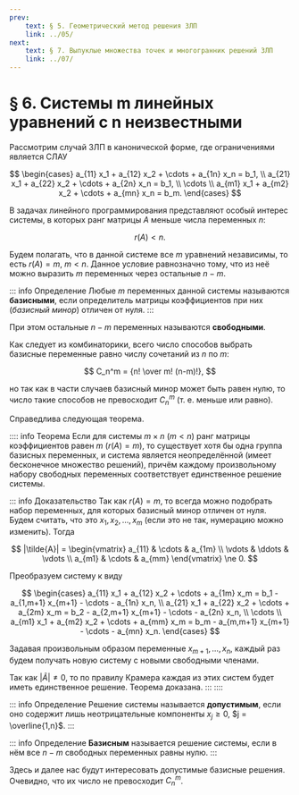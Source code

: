 ```yaml
---
prev:
    text: § 5. Геометрический метод решения ЗЛП
    link: ../05/
next:
    text: § 7. Выпуклые множества точек и многогранник решений ЗЛП
    link: ../07/
---
```


# § 6. Системы $\boldsymbol{m}$ линейных уравнений с $\boldsymbol{n}$ неизвестными

Рассмотрим случай ЗЛП в канонической форме, где ограничениями является СЛАУ

$$
\begin{cases}
a_{11} x_1 + a_{12} x_2 + \cdots + a_{1n} x_n = b_1, \\
a_{21} x_1 + a_{22} x_2 + \cdots + a_{2n} x_n = b_1, \\
\cdots \\
a_{m1} x_1 + a_{m2} x_2 + \cdots + a_{mn} x_n = b_m.
\end{cases}
$$

В задачах линейного программирования представляют особый интерес системы, в которых ранг матрицы $A$ меньше числа переменных $n$:

$$
r(A) < n.
$$

Будем полагать, что в данной системе все $m$ уравнений независимы, то есть $r(A) = m$, $m < n$. Данное условие равнозначно тому, что из неё можно выразить $m$ переменных через остальные $n-m$.

::: info Определение
Любые $m$ переменных данной системы называются **базисными**, если определитель матрицы коэффициентов при них (*базисный минор*) отличен от нуля.
:::

При этом остальные $n - m$ переменных называются **свободными**.

Как следует из комбинаторики, всего число способов выбрать базисные переменные равно числу сочетаний из $n$ по $m$:

$$
C_n^m = {n! \over m! (n-m)!},
$$

но так как в части случаев базисный минор может быть равен нулю, то число такие способов не превосходит $C_n^m$ (т. е. меньше или равно).

Справедлива следующая теорема.

:::: info Теорема
Если для системы $m \times n$ ($m < n$) ранг матрицы коэффициентов равен $m$ ($r(A) = m$), то существует хотя бы одна группа базисных переменных, и система является неопределённой (имеет бесконечное множество решений), причём каждому произвольному набору свободных переменных соответствует единственное решение системы.

::: info Доказательство
Так как $r(A) = m$, то всегда можно подобрать набор переменных, для которых базисный минор отличен от нуля. Будем считать, что это $x_1, x_2, ..., x_m$ (если это не так, нумерацию можно изменить). Тогда

$$
|\tilde{A}| =
\begin{vmatrix}
a_{11} & \cdots & a_{1m} \\
\vdots & \ddots & \vdots \\
a_{m1} & \cdots & a_{mm}
\end{vmatrix} \ne 0.
$$

Преобразуем систему к виду

$$
\begin{cases}
a_{11} x_1 + a_{12} x_2 + \cdots + a_{1m} x_m = b_1 - a_{1,m+1} x_{m+1} - \cdots - a_{1n} x_n, \\
a_{21} x_1 + a_{22} x_2 + \cdots + a_{2m} x_m = b_2 - a_{2,m+1} x_{m+1} - \cdots - a_{2n} x_n, \\
\cdots \\
a_{m1} x_1 + a_{m2} x_2 + \cdots + a_{mm} x_m = b_m - a_{m,m+1} x_{m+1} - \cdots - a_{mn} x_n.
\end{cases}
$$

Задавая произвольным образом переменные $x_{m+1}, ..., x_n$, каждый раз будем получать новую систему с новыми свободными членами.

Так как $|\tilde{A}| \ne 0$, то по правилу Крамера каждая из этих систем будет иметь единственное решение. Теорема доказана.
:::
::::

::: info Определение
Решение системы называется **допустимым**, если оно содержит лишь неотрицательные компоненты $x_j \ge 0$, $j = \overline{1,n}$.
:::

::: info Определение
**Базисным** называется решение системы, если в нём все $n - m$ свободных переменных равны нулю.
:::

Здесь и далее нас будут интересовать допустимые базисные решения. Очевидно, что их число не превосходит $C_n^m$.